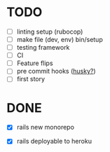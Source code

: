 # TODO

- [ ] linting setup (rubocop)
- [ ] make file (dev, env) bin/setup
- [ ] testing framework
- [ ] CI
- [ ] Feature flips
- [ ] pre commit hooks ([husky?](https://github.com/typicode/husky))
- [ ] first story

# DONE

- [x] rails new monorepo
- [x] rails deployable to heroku

